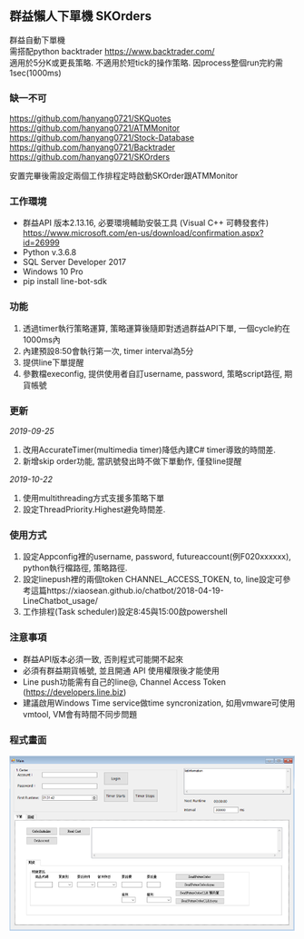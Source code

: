 ## 群益懶人下單機 SKOrders 

群益自動下單機 </br>
需搭配python backtrader <https://www.backtrader.com/> </br>
適用於5分K或更長策略. 不適用於短tick的操作策略. 因process整個run完約需1sec(1000ms)

### 缺一不可
https://github.com/hanyang0721/SKQuotes  
https://github.com/hanyang0721/ATMMonitor  
https://github.com/hanyang0721/Stock-Database  
https://github.com/hanyang0721/Backtrader  
https://github.com/hanyang0721/SKOrders

安置完畢後需設定兩個工作排程定時啟動SKOrder跟ATMMonitor

### 工作環境
* 群益API 版本2.13.16, 必要環境輔助安裝工具 (Visual C++ 可轉發套件) https://www.microsoft.com/en-us/download/confirmation.aspx?id=26999
* Python v.3.6.8
* SQL Server Developer 2017
* Windows 10 Pro
* pip install line-bot-sdk

### 功能
1. 透過timer執行策略運算, 策略運算後隨即對透過群益API下單, 一個cycle約在1000ms內
2. 內建預設8:50會執行第一次, timer interval為5分
3. 提供line下單提醒
4. 參數檔execonfig, 提供使用者自訂username, password, 策略script路徑, 期貨帳號

### 更新
<i>2019-09-25</i>
1. 改用AccurateTimer(multimedia timer)降低內建C# timer導致的時間差.
2. 新增skip order功能, 當訊號發出時不做下單動作, 僅發line提醒</br>

<i>2019-10-22</i>
1. 使用multithreading方式支援多策略下單 
2. 設定ThreadPriority.Highest避免時間差.

### 使用方式
1. 設定Appconfig裡的username, password, futureaccount(例F020xxxxxx), python執行檔路徑, 策略路徑.  
2. 設定linepush裡的兩個token CHANNEL_ACCESS_TOKEN, to, line設定可參考這篇https://xiaosean.github.io/chatbot/2018-04-19-LineChatbot_usage/ 
3. 工作排程(Task scheduler)設定8:45與15:00啟powershell

### 注意事項
* 群益API版本必須一致, 否則程式可能開不起來
* 必須有群益期貨帳號, 並且開通 API 使用權限後才能使用
* Line push功能需有自己的line@, Channel Access Token (https://developers.line.biz)
* 建議啟用Windows Time service做time syncronization, 如用vmware可使用vmtool, VM會有時間不同步問題

### 程式畫面
![image](https://github.com/hanyang0721/image/blob/master/SKOrder.png)

